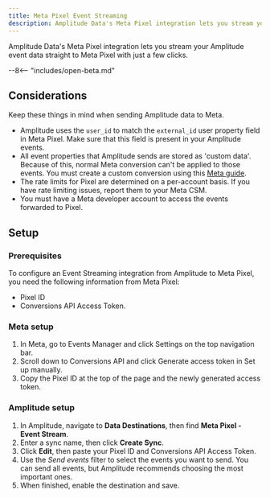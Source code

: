 ```yaml
---
title: Meta Pixel Event Streaming
description: Amplitude Data's Meta Pixel integration lets you stream your Amplitude event data straight to Meta Pixel with just a few clicks.
---
```


Amplitude Data's Meta Pixel integration lets you stream your Amplitude event data straight to Meta Pixel with just a few clicks.

--8<-- "includes/open-beta.md"

## Considerations

Keep these things in mind when sending Amplitude data to Meta. 

- Amplitude uses the `user_id` to match the `external_id` user property field in Meta Pixel. Make sure that this field is present in your Amplitude events.
- All event properties that Amplitude sends are stored as 'custom data'. Because of this, normal Meta conversion can't be applied to those events. You must create a custom conversion using this [Meta guide](https://www.facebook.com/business/help/2375212726097833?id=1205376682832142 "https://www.facebook.com/business/help/2375212726097833?id=1205376682832142").
- The rate limits for Pixel are determined on a per-account basis. If you have rate limiting issues, report them to your Meta CSM.
- You must have a Meta developer account to access the events forwarded to Pixel.

## Setup

### Prerequisites

To configure an Event Streaming integration from Amplitude to Meta Pixel, you need the following information from Meta Pixel:

- Pixel ID
- Conversions API Access Token.

### Meta setup

1. In Meta, go to Events Manager and click Settings on the top navigation bar.
2. Scroll down to Conversions API and click Generate access token in Set up manually.
3. Copy the Pixel ID at the top of the page and the newly generated access token.

### Amplitude setup 

1. In Amplitude, navigate to **Data Destinations**, then find **Meta Pixel - Event Stream**.
2. Enter a sync name, then click **Create Sync**.
3. Click **Edit**, then paste your Pixel ID and Conversions API Access Token.
4. Use the _Send events_ filter to select the events you want to send. You can send all events, but Amplitude recommends choosing the most important ones.
5. When finished, enable the destination and save.
